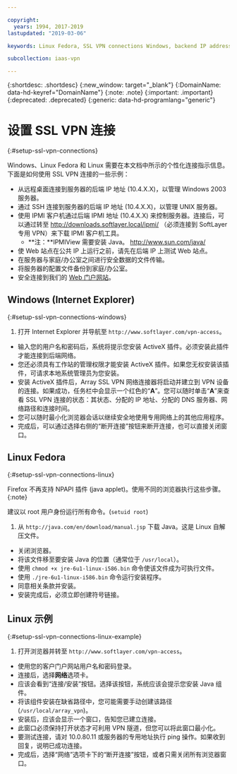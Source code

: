 ```yaml
---

copyright:
  years: 1994, 2017-2019
lastupdated: "2019-03-06"

keywords: Linux Fedora, SSL VPN connections Windows, backend IP address

subcollection: iaas-vpn

---
```


{:shortdesc: .shortdesc}
{:new_window: target="_blank"}
{:DomainName: data-hd-keyref="DomainName"}
{:note: .note}
{:important: .important}
{:deprecated: .deprecated}
{:generic: data-hd-programlang="generic"}

# 设置 SSL VPN 连接
{:#setup-ssl-vpn-connections}

Windows、Linux Fedora 和 Linux 需要在本文档中所示的个性化连接指示信息。下面是如何使用 SSL VPN 连接的一些示例：

* 从远程桌面连接到服务器的后端 IP 地址 (10.4.X.X)，以管理 Windows 2003 服务器。
* 通过 SSH 连接到服务器的后端 IP 地址 (10.4.X.X)，以管理 UNIX 服务器。
* 使用 IPMI 客户机通过后端 IPMI 地址 (10.4.X.X) 来控制服务器。连接后，可以通过转至 http://downloads.softlayer.local/ipmi/ （必须连接到 SoftLayer 专用 VPN）来下载 IPMI 客户机工具。
  * **注：**IPMIView 需要安装 Java。 http://www.sun.com/java/
* 使 Web 站点在公共 IP 上运行之前，请先在后端 IP 上测试 Web 站点。
* 在服务器与家庭/办公室之间进行安全数据的文件传输。
* 将服务器的配置文件备份到家庭/办公室。
* 安全连接到我们的 [Web 门户网站](http://control.softlayer.com/)。

## Windows (Internet Explorer)
{:#setup-ssl-vpn-connections-windows}

1. 打开 Internet Explorer 并导航至 `http://www.softlayer.com/vpn-access`。
* 输入您的用户名和密码后，系统将提示您安装 ActiveX 插件。必须安装此插件才能连接到后端网络。 
* 您还必须具有工作站的管理权限才能安装 ActiveX 插件。如果您无权安装该插件，可请求本地系统管理员为您安装。 
* 安装 ActiveX 插件后，Array SSL VPN 网络连接器将启动并建立到 VPN 设备的连接。如果成功，任务栏中会显示一个红色的“**A**”。您可以随时单击“**A**”来查看 SSL VPN 连接的状态：其状态、分配的 IP 地址、分配的 DNS 服务器、网络路径和连接时间。 
* 您可以随时最小化浏览器会话以继续安全地使用专用网络上的其他应用程序。 
* 完成后，可以通过选择右侧的“断开连接”按钮来断开连接，也可以直接关闭窗口。

## Linux Fedora 
{:#setup-ssl-vpn-connections-linux}

Firefox 不再支持 NPAPI 插件 (java applet)。使用不同的浏览器执行这些步骤。
{:note}

建议以 root 用户身份运行所有命令。(`setuid root`)

1. 从 `http://java.com/en/download/manual.jsp` 下载 Java。这是 Linux 自解压文件。
* 关闭浏览器。
* 将该文件移至要安装 Java 的位置（通常位于 `/usr/local`）。
* 使用 `chmod +x jre-6u1-linux-i586.bin` 命令使该文件成为可执行文件。
* 使用 `./jre-6u1-linux-i586.bin` 命令运行安装程序。
* 同意相关条款并安装。
* 安装完成后，必须立即创建符号链接。

## Linux 示例
{:#setup-ssl-vpn-connections-linux-example}

1. 打开浏览器并转至 `http://www.softlayer.com/vpn-access`。
* 使用您的客户门户网站用户名和密码登录。
* 连接后，选择**网络**选项卡。
* 应该会看到“连接/安装”按钮。选择该按钮，系统应该会提示您安装 Java 组件。
* 将该组件安装在缺省路径中，您可能需要手动创建该路径 (`/usr/local/array_vpn`)。
* 安装后，应该会显示一个窗口，告知您已建立连接。
* 此窗口必须保持打开状态才可利用 VPN 隧道，但您可以将此窗口最小化。
* 要测试连接，请对 10.0.80.11 或服务器的专用地址执行 ping 操作。如果收到回复，说明已成功连接。
* 完成后，选择“网络”选项卡下的“断开连接”按钮，或者只需关闭所有浏览器窗口。
